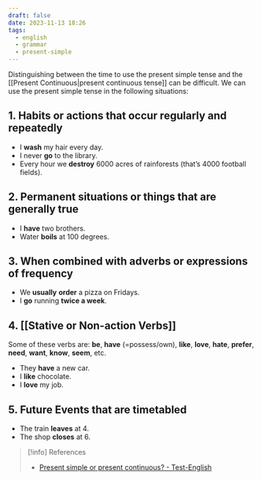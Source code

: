 ```yaml
---
draft: false
date: 2023-11-13 18:26
tags:
  - english
  - grammar
  - present-simple
---
```


Distinguishing between the time to use the present simple tense and the [[Present Continuous|present continuous tense]] can be difficult. We can use the present simple tense in the following situations:

## 1. Habits or actions that occur regularly and repeatedly
- I **wash** my hair every day.
- I never **go** to the library.
- Every hour we **destroy** 6000 acres of rainforests (that’s 4000 football fields).

## 2. Permanent situations or things that are generally true
- I **have** two brothers.
- Water **boils** at 100 degrees.

## 3. When combined with adverbs or expressions of frequency
- We **usually** **order** a pizza on Fridays.
- I **go** running **twice a week**.

## 4. [[Stative or Non-action Verbs]]
Some of these verbs are: **be**, **have** (=possess/own), **like**, **love**, **hate**, **prefer**, **need**, **want**, **know**, **seem**, etc.
- They **have** a new car.
- I **like** chocolate.
- I **love** my job.

## 5. Future Events that are timetabled
- The train **leaves** at 4.
- The shop **closes** at 6.

> [!info] References
> - [Present simple or present continuous? - Test-English](https://test-english.com/grammar-points/a1/present-simple-present-continuous)
